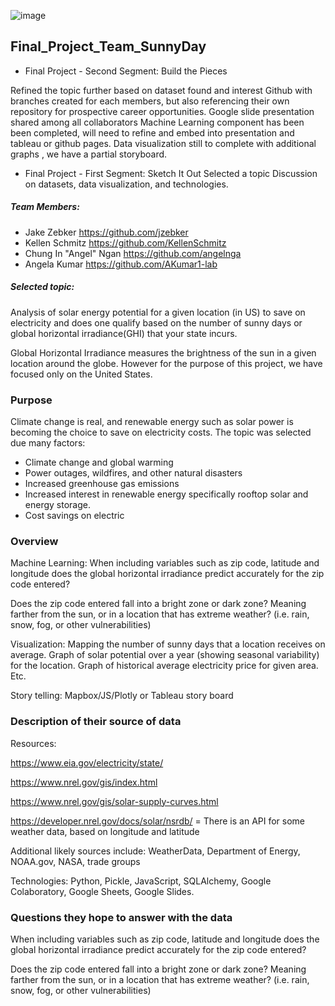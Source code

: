 
![image](https://user-images.githubusercontent.com/85860367/141755693-e08d6881-7a2a-420b-8724-2a88d9c45cc2.png)


## Final_Project_Team_SunnyDay

* Final Project - Second Segment: Build the Pieces

Refined the topic further based on dataset found and interest
Github with branches created for each members, but also referencing their own repository for prospective career opportunities.
Google slide presentation shared among all collaborators
Machine Learning component has been been completed, will need to refine and embed into presentation and tableau or github pages.
Data visualization still to complete with additional graphs , we have a partial storyboard.

* Final Project - First Segment: Sketch It Out 
Selected a topic
Discussion on datasets, data visualization, and technologies.

##### Team Members: 
* Jake Zebker https://github.com/jzebker
* Kellen Schmitz https://github.com/KellenSchmitz
* Chung In "Angel" Ngan https://github.com/angelnga
* Angela Kumar https://github.com/AKumar1-lab

##### Selected topic: 

Analysis of solar energy potential for a given location (in US) to save on electricity and does one qualify based on the number of sunny days or global horizontal irradiance(GHI) that your state incurs.  

Global Horizontal Irradiance measures the brightness of the sun in a given location around the globe.  However for the purpose of this project, we have focused only on the United States.

### Purpose

Climate change is real, and renewable energy such as solar power is becoming the choice to save on electricity costs.
The topic was selected due many factors: 

 * Climate change and global warming
 * Power outages, wildfires, and other natural disasters 
 * Increased greenhouse gas emissions
 * Increased interest in renewable energy specifically rooftop solar and energy storage.
 * Cost savings on electric


### Overview

Machine Learning: When including variables such as zip code, latitude and longitude does the global horizontal irradiance predict accurately for the zip code entered?

Does the zip code entered fall into a bright zone or dark zone? Meaning farther from the sun, or in a location that has extreme weather? (i.e. rain, snow, fog, or other vulnerabilities)

Visualization:  Mapping the number of sunny days that a location receives on average. Graph of solar potential over a year (showing seasonal variability) for the location. 
Graph of historical average electricity price for given area. Etc.

Story telling: Mapbox/JS/Plotly or Tableau story board 

### Description of their source of data 

Resources:

https://www.eia.gov/electricity/state/

https://www.nrel.gov/gis/index.html

https://www.nrel.gov/gis/solar-supply-curves.html

https://developer.nrel.gov/docs/solar/nsrdb/ = There is an API for some weather data, based on longitude and latitude

Additional likely sources include: WeatherData, Department of Energy, NOAA.gov, NASA, trade groups

Technologies:  Python, Pickle, JavaScript, SQLAlchemy, Google Colaboratory, Google Sheets, Google Slides.


### Questions they hope to answer with the data

When including variables such as zip code, latitude and longitude does the global horizontal irradiance predict accurately for the zip code entered?

Does the zip code entered fall into a bright zone or dark zone? Meaning farther from the sun, or in a location that has extreme weather? (i.e. rain, snow, fog, or other vulnerabilities)



 



